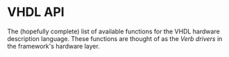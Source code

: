 # VHDL API

The (hopefully complete) list of available functions for the VHDL hardware description language. These functions are thought of as the _Verb drivers_ in the framework's hardware layer.
